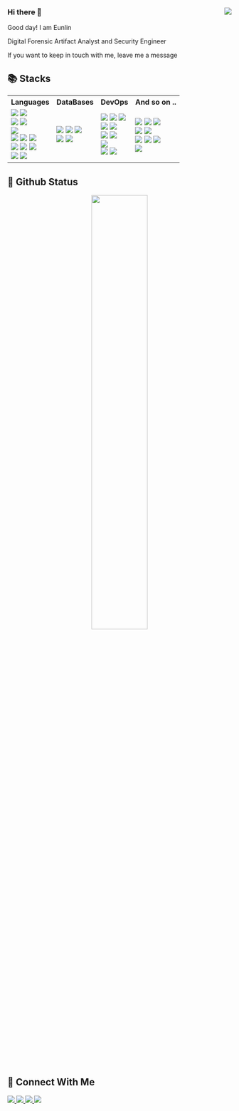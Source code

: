 ### Hi there 👋 <img src="https://komarev.com/ghpvc/?username=Leeeunlin&style=plastic" align="right" />

Good day! I am Eunlin
  
Digital Forensic Artifact Analyst and Security Engineer

If you want to keep in touch with me, leave me a message

## 📚 Stacks

<table>
  <tr>
    <th>Languages</th>
    <th>DataBases</th>
    <th>DevOps</th>
    <th>And so on ..</th>
  </tr>
  <tr>
    <td valign="middle" align="left">
      <img src="https://img.shields.io/badge/Flutter-02569B?&style=plastic&logo=Flutter&logoColor=white">
      <img src="https://img.shields.io/badge/Dart-0175C2?&style=plastic&logo=Dart&logoColor=white">
      </br>
       <img src="https://img.shields.io/badge/Swift-F05138?&style=plastic&logo=Swift&logoColor=white">
      <img src="https://img.shields.io/badge/React-61DAFB?&style=plastic&logo=React&logoColor=white">
      </br>
      <img src="https://img.shields.io/badge/Python-3776AB?&style=plastic&logo=Python&logoColor=white">
      </br>
      <img src="https://img.shields.io/badge/C Sharp-239120?&style=plastic&logo=Csharp&logoColor=white">
      <img src="https://img.shields.io/badge/Blazor-512BD4?&style=plastic&logo=Blazor&logoColor=white">  
      <img src="https://img.shields.io/badge/.Net-512BD4?&style=plastic&logo=.Net&logoColor=white">
      </br>  
      <img src="https://img.shields.io/badge/Html5-E34F26?&style=plastic&logo=Html5&logoColor=white">
      <img src="https://img.shields.io/badge/Css3-1572B6?&style=plastic&logo=Css3&logoColor=white">
      <img src="https://img.shields.io/badge/Php-777BB4?&style=plastic&logo=Php&logoColor=white">
      </br>
      <img src="https://img.shields.io/badge/JavaScript-F7DF1E?&style=plastic&logo=JavaScript&logoColor=white">
      <img src="https://img.shields.io/badge/JQuery-0769AD?&style=plastic&logo=JQuery&logoColor=white">
    </td>
    <td valign="middle" align="left">
      <img src="https://img.shields.io/badge/My SQL-4479A1?&style=plastic&logo=MySql&logoColor=white">
      <img src="https://img.shields.io/badge/Maria DB-003545?&style=plastic&logo=MariaDb&logoColor=white">      
      <img src="https://img.shields.io/badge/MS SQL-CC2927?&style=plastic&logo=MicrosoftSqlServer&logoColor=white">
      </br>
      <img src="https://img.shields.io/badge/Sqlite-003B57?&style=plastic&logo=Sqlite&logoColor=white">
      <img src="https://img.shields.io/badge/FireBase-FFCA28?&style=plastic&logo=FireBase&logoColor=white">
    </td>
    <td valign="middle" align="left">
      <img src="https://img.shields.io/badge/Windows-0078D6?&style=plastic&logo=Windows&logoColor=white">
      <img src="https://img.shields.io/badge/Mac OS-000000?&style=plastic&logo=Apple&logoColor=white">
      <img src="https://img.shields.io/badge/Linux-FCC624?&style=plastic&logo=Linux&logoColor=white">
      </br>
      <img src="https://img.shields.io/badge/Ubuntu-E95420?&style=plastic&logo=Ubuntu&logoColor=white">
      <img src="https://img.shields.io/badge/Kali Linux-557C94?&style=plastic&logo=KaliLinux&logoColor=white">
      </br>
      <img src="https://img.shields.io/badge/Red Hat-EE0000?&style=plastic&logo=RedHat&logoColor=white">
      <img src="https://img.shields.io/badge/Cent OS-262577?&style=plastic&logo=CentOs&logoColor=white">
      </br>
      <img src="https://img.shields.io/badge/Arch Linux-1793D1?&style=plastic&logo=ArchLinux&logoColor=white">
      </br>
      <img src="https://img.shields.io/badge/Docker-2496ED?&style=plastic&logo=Docker&logoColor=white">
      <img src="https://img.shields.io/badge/Azure-2496ED?&style=plastic&logo=MicrosoftAzure&logoColor=white">
      </td>
      <td valign="middle" align="left">
      <img src="https://img.shields.io/badge/Xcode-147EFB?&style=plastic&logo=Xcode&logoColor=white">
      <img src="https://img.shields.io/badge/VSCode-007ACC?&style=plastic&logo=VisualStudioCode&logoColor=white">
      <img src="https://img.shields.io/badge/Visual Studio-5C2D91?&style=plastic&logo=VisualStudio&logoColor=white">
      </br>
      <img src="https://img.shields.io/badge/VMware-607078?&style=plastic&logo=VMware&logoColor=white">
      <img src="https://img.shields.io/badge/VirtualBox-183A61?&style=plastic&logo=VirtualBox&logoColor=white">
      </br>
      <img src="https://img.shields.io/badge/Photoshop-31A8FF?&style=plastic&logo=AdobePhotoshop&logoColor=white">
      <img src="https://img.shields.io/badge/Premiere Pro-9999FF?&style=plastic&logo=AdobePremierePro&logoColor=white">
      <img src="https://img.shields.io/badge/After Effects-9999FF?&style=plastic&logo=AdobeAfterEffects&logoColor=white">
      </br>
      <img src="https://img.shields.io/badge/MS Office-D83B01?&style=plastic&logo=MicrosoftOffice&logoColor=white">
      </td>
  </tr>
</table>

## 📜 Github Status
<div align="center">
<img src="https://github-readme-stats.vercel.app/api?username=leeeunlin&count_private=true&include_all_commits=false&show_icons=true&theme=dark" width="50%">
</div>

## 📨 Connect With Me
<a href="https://github.com/leeeunlin" target="_blank">
  <img src="https://img.shields.io/badge/GitHub-181717?style=for-the-badge&logo=GitHub&logoColor=white">
</a>
<a href="https://twitter.com/leeeunlin" target="_blank">
  <img src="https://img.shields.io/badge/Twitter-1DA1F2?style=for-the-badge&logo=Twitter&logoColor=white">
</a>
<a href="mailto:leeeunlin@icloud.com" target="_blank">
  <img src="https://img.shields.io/badge/Mail-3693F3?style=for-the-badge&logo=Icloud&logoColor=white">
</a>
<a href="https://discord.gg/efgAnqzwCH" target="_blank">
  <img src="https://img.shields.io/badge/Discord-5865F2?style=for-the-badge&logo=Discord&logoColor=white">
</a>
<!--
**Leeeunlin/leeeunlin** is a ✨ _special_ ✨ repository because its `README.md` (this file) appears on your GitHub profile.

Here are some ideas to get you started:

- 🔭 I’m currently working on ...
- 🌱 I’m currently learning ...
- 👯 I’m looking to collaborate on ...
- 🤔 I’m looking for help with ...
- 💬 Ask me about ...
- 📫 How to reach me: ...
- 😄 Pronouns: ...
- ⚡ Fun fact: ...
-->

